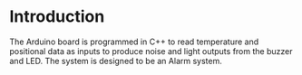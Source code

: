 # Introduction
The Arduino board is programmed in C++ to read temperature and positional data as inputs to produce noise and light outputs from the buzzer and LED. The system is designed to be an Alarm system.
